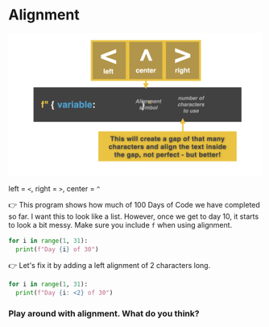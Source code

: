 # Alignment



![](resources/f.004.png)



left = `<`, right = `>`, center = `^`

👉 This program shows how much of 100 Days of Code we have completed so far. I want this to look like a list. However, once we get to day 10, it starts to look a bit messy. Make sure you include `f` when using alignment.

```python
for i in range(1, 31):
  print(f"Day {i} of 30")
```

👉 Let's fix it by adding a left alignment of 2 characters long. 


```python
for i in range(1, 31):
  print(f"Day {i: <2} of 30")
```

### Play around with alignment. What do you think?